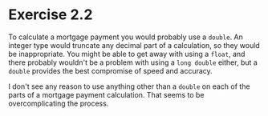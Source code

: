 Exercise 2.2
============

To calculate a mortgage payment you would probably use a `double`. An integer type would truncate any decimal part of a calculation, so they would be inappropriate. You might be able to get away with using a `float`, and there probably wouldn't be a problem with using a `long double` either, but a `double` provides the best compromise of speed and accuracy.

I don't see any reason to use anything other than a `double` on each of the parts of a mortgage payment calculation. That seems to be overcomplicating the process.

